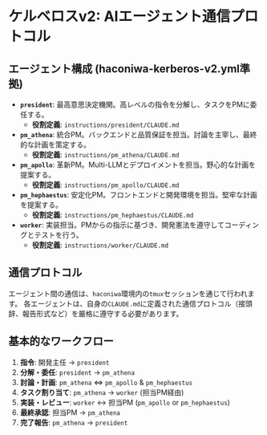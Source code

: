 # ケルベロスv2: AIエージェント通信プロトコル

## エージェント構成 (haconiwa-kerberos-v2.yml準拠)

-   **`president`**: 最高意思決定機関。高レベルの指令を分解し、タスクをPMに委任する。
    -   **役割定義**: `instructions/president/CLAUDE.md`
-   **`pm_athena`**: 統合PM。バックエンドと品質保証を担当。討論を主宰し、最終的な計画を策定する。
    -   **役割定義**: `instructions/pm_athena/CLAUDE.md`
-   **`pm_apollo`**: 革新PM。Multi-LLMとデプロイメントを担当。野心的な計画を提案する。
    -   **役割定義**: `instructions/pm_apollo/CLAUDE.md`
-   **`pm_hephaestus`**: 安定化PM。フロントエンドと開発環境を担当。堅牢な計画を提案する。
    -   **役割定義**: `instructions/pm_hephaestus/CLAUDE.md`
-   **`worker`**: 実装担当。PMからの指示に基づき、開発憲法を遵守してコーディングとテストを行う。
    -   **役割定義**: `instructions/worker/CLAUDE.md`

## 通信プロトコル

エージェント間の通信は、`haconiwa`環境内の`tmux`セッションを通じて行われます。
各エージェントは、自身の`CLAUDE.md`に定義された通信プロトコル（接頭辞、報告形式など）を厳格に遵守する必要があります。

## 基本的なワークフロー

1.  **指令**: 開発主任 → `president`
2.  **分解・委任**: `president` → `pm_athena`
3.  **討論・計画**: `pm_athena` ⇔ `pm_apollo` & `pm_hephaestus`
4.  **タスク割り当て**: `pm_athena` → `worker` (担当PM経由)
5.  **実装・レビュー**: `worker` ↔ 担当PM (`pm_apollo` or `pm_hephaestus`)
6.  **最終承認**: 担当PM → `pm_athena`
7.  **完了報告**: `pm_athena` → `president`